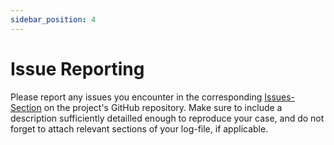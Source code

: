 ```yaml
---
sidebar_position: 4
---
```


# Issue Reporting

Please report any issues you encounter in the corresponding [Issues-Section](https://github.com/BlvckBytes/QuickShopSearch/issues) on the project's GitHub repository. Make sure to include a description sufficiently detailled enough to reproduce your case, and do not forget to attach relevant sections of your log-file, if applicable.